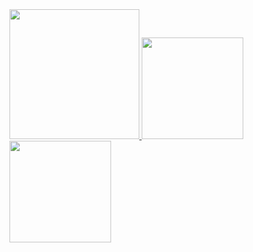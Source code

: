 <a href="/">
  <img height="230em" src="https://github-profile-summary-cards.vercel.app/api/cards/profile-details?username=ssuangchen&theme=github">
  <img height="180em" src="https://github-readme-stats.vercel.app/api?username=ssuangchen&show_icons=true&include_all_commits=true&count_private=true" />
  <img height="180em" src="https://github-readme-stats.vercel.app/api/top-langs?username=ssuangchen&layout=compact&exclude_repo=Android_Homework,rinchannowww.github.io&langs_count=8" />
</a>
